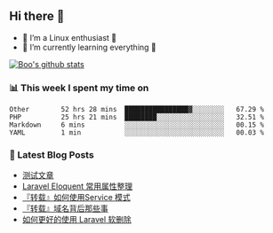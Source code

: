## Hi there 👋
* 🔭 I’m a Linux enthusiast 🐧️
* 🏃️ I’m currently learning everything 🏃️

[![Boo's github stats](https://github-readme-stats.vercel.app/api?username=0xAiKang)](https://github.com/anuraghazra/github-readme-stats)

<!-- [![Most Used Langs](https://github-readme-stats.vercel.app/api/top-langs/?username=0xAiKang)](https://github.com/anuraghazra/github-readme-stats) -->

### 📊 This week I spent my time on
<!--START_SECTION:waka-->
```text
Other        52 hrs 28 mins  ████████████████▓░░░░░░░░   67.29 % 
PHP          25 hrs 21 mins  ████████░░░░░░░░░░░░░░░░░   32.51 % 
Markdown     6 mins          ░░░░░░░░░░░░░░░░░░░░░░░░░   00.15 % 
YAML         1 min           ░░░░░░░░░░░░░░░░░░░░░░░░░   00.03 % 
```
<!--END_SECTION:waka-->

### 📕 Latest Blog Posts
<!-- BLOG-POST-LIST:START -->
- [测试文章](https://www.0x2beace.com/test-post/)
- [Laravel Eloquent 常用属性整理](https://www.0x2beace.com/laravel-eloquent-common-attributes-sorting/)
- [『转载』如何使用Service 模式](https://www.0x2beace.com/how-to-use-service-mode/)
- [『转载』域名背后那些事](https://www.0x2beace.com/those-things-behind-the-domain-name/)
- [如何更好的使用 Laravel 软删除](https://www.0x2beace.com/how-to-better-use-laravel-soft-delete/)
<!-- BLOG-POST-LIST:END -->

